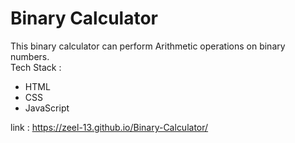 
# Binary Calculator

This binary calculator can perform Arithmetic operations on binary numbers.                   
Tech Stack :
- HTML
- CSS
- JavaScript

link : https://zeel-13.github.io/Binary-Calculator/

